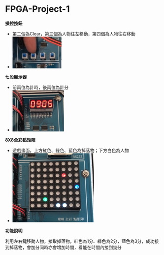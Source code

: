 # FPGA-Project-1

**操控按鈕**
  - 第二個為Clear，第三個為人物往左移動，第四個為人物往右移動
  - ![](/Picture/op.png)
  
**七段顯示器**
  - 前兩位為計時，後兩位為計分
  - ![](/Picture/tp.png)
  
**8X8全彩點矩陣**
  - 遊戲畫面，上方紅色、綠色、藍色為掉落物；下方白色為人物
  - ![](/Picture/gs.png)

**功能說明**

  利用左右鍵移動人物，接取掉落物，紅色為1分、綠色為2分，藍色為3分，成功接到掉落物，會加分同時亦會增加時間，看能在時間內接到幾分

